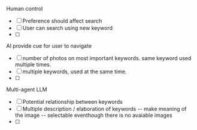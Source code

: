 Human control
- [ ] Preference should affect search
- [ ] User can search using new keyword
- [ ]

AI provide cue for user to navigate
- [ ] number of photos on most important keywords. same keyword used multiple times.
- [ ] multiple keywords, used at the same time.
- [ ]

Multi-agent LLM
- [ ] Potential relationship between keywords
- [ ] Multiple description / elaboration of keywords -- make meaning of the image -- selectable eventhough there is no avaiable images
- [ ]